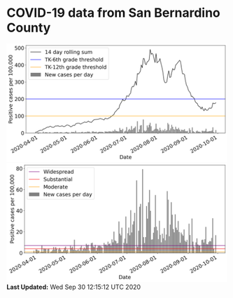 # COVID-19 data from San Bernardino County
![image1](plots/graph.png)
![image2](plots/classification.png)
**Last Updated:** Wed Sep 30 12:15:12 UTC 2020